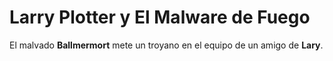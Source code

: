 # Larry Plotter y El Malware de Fuego

El malvado **Ballmermort** mete un troyano en el equipo de un amigo de **Lary**.
